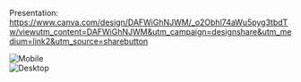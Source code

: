 Presentation: https://www.canva.com/design/DAFWiGhNJWM/_o2Obhl74aWu5pyg3tbdTw/viewutm_content=DAFWiGhNJWM&utm_campaign=designshare&utm_medium=link2&utm_source=sharebutton

![Mobile](https://www.linkpicture.com/q/Screenshot-2023-01-19-at-17.56.07.png)                            
![Desktop](https://www.linkpicture.com/q/Screenshot-2023-01-19-at-17.56.32.png)
